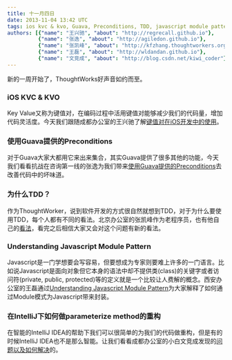 ```yaml
---
title: 十一月四日
date: 2013-11-04 13:42 UTC
tags: ios kvc & kvo, Guava, Preconditions, TDD, javascript module pattern, intellij, parameterize method refactoring
authors: [{"name": "王兴驰", "about": "http://regrecall.github.io"},
		  {"name": "张逸", "about": "http://agiledon.github.io"},
		  {"name": "张凯峰", "about": "http://kfzhang.thoughtworkers.org"},
		  {"name": "王磊", "about": "http://wldandan.github.io"},
		  {"name": "文竞成", "about": "http://blog.csdn.net/kiwi_coder"} ]
---
```

新的一周开始了，ThoughtWorks好声音如约而至。

### iOS KVC & KVO

Key Value又称为键值对，在编码过程中活用键值对能够减少我们的代码量，增加代码灵活度。今天我们跟随成都办公室的王兴驰了解[键值对在iOS开发中的使用](http://regrecall.github.io/blog/2013/09/03/ios-kvc-and-kvo/)。

### 使用Guava提供的Preconditions

对于Guava大家大都用它来出来集合，其实Guava提供了很多其他的功能，今天我们看看抗战在咨询第一线的张逸为我们带来[使用Guava提供的Preconditions](http://agiledon.github.io/blog/2013/10/09/using-preconditions-of-guava/)去改善代码中的坏味道。

### 为什么TDD？

作为ThoughtWorker，说到软件开发的方式很自然就想到TDD，对于为什么要使用TDD，每个人都有不同的看法。北京办公室的张凯峰作为老程序员，也有他自己的[看法](http://kfzhang.thoughtworkers.org/2012/05/why-tdd/)，看完之后相信大家又会对这个问题有新的看法。

### Understanding Javascript Module Pattern

Javascript是一门学想要会写容易，但要想成为专家则要难上许多的一门语言。比如说Javascript是面向对象但它本身的语法中却不提供类(class)的关键字或者访问符(private, public, protected)等的定义就是一个比较让人费解的概念。西安办公室的王磊通过[Understanding Javascript Module Pattern](http://wldandan.github.io/blog/2013/05/26/javascript-module-pattern/)为大家解释了如何通过Module模式为Javascript带来封装。

### 在IntelliJ下如何做parameterize method的重构

在智能的IntelliJ IDEA的帮助下我们可以很简单的为我们的代码做重构，但是有的时候IntelliJ IDEA也不是那么智能。让我们看看成都办公室的小白文竞成发现的[问题以及如何解决](http://blog.csdn.net/kiwi_coder/article/details/10084717)的。
